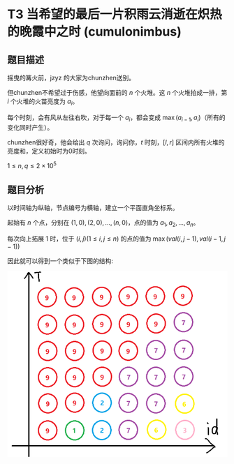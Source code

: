 # T3 当希望的最后一片积雨云消逝在炽热的晚霞中之时 (cumulonimbus)

## 题目描述

摇曳的篝火前，jzyz 的大家为chunzhen送别。

但chunzhen不希望过于伤感，他望向面前的 $n$ 个火堆。这 $n$ 个火堆拍成一排，第 $i$ 个火堆的火苗亮度为 $a_i$。

每个时刻，会有风从左往右吹，对于每一个 $a_i$，都会变成 $\max(a_{i - 1}, a_i)$（所有的变化同时产生）。

chunzhen很好奇，他会给出 $q$ 次询问，询问你，$t$ 时刻，$[l, r]$ 区间内所有火堆的亮度和，定义初始时为0时刻。

$1\leq n, q\leq 2\times 10^5$

## 题目分析

以时间轴为纵轴，节点编号为横轴，建立一个平面直角坐标系。

起始有 $n$ 个点，分别在 $(1, 0), (2, 0), ..., (n, 0)$，点的值为 $a_1, a_2, ..., a_n$。

每次向上拓展 $1$ 时，位于 $(i, j)(1\leq i, j\leq n)$ 的点的值为 $\max(val(i, j - 1), val(i - 1, j - 1))$

因此就可以得到一个类似于下图的结构:

![](https://raw.githubusercontent.com/LittleYang0531/image/master/blog/1.jpg)

